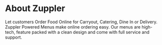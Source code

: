 # About Zuppler

Let customers Order Food Online for Carryout, Catering, Dine In or Delivery. Zuppler Powered Menus make online ordering easy. Our menus are high-tech, feature packed with a clean design and come with full service and support.

